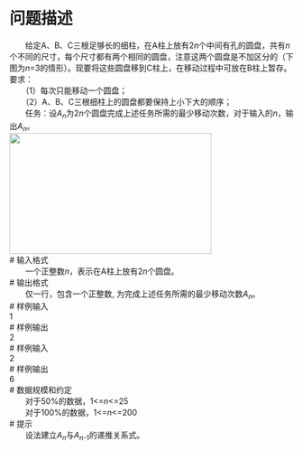 <div id="pcont1" style="margin-top:20px; display:block;">

# 问题描述

<div class="pdcont">　　给定A、B、C三根足够长的细柱，在A柱上放有2<i>n</i>个中间有孔的圆盘，共有<i>n</i>个不同的尺寸，每个尺寸都有两个相同的圆盘，注意这两个圆盘是不加区分的（下图为<i>n</i>=3的情形）。现要将这些圆盘移到C柱上，在移动过程中可放在B柱上暂存。要求：<br/>
　　（1）每次只能移动一个圆盘；<br/>
　　（2）A、B、C三根细柱上的圆盘都要保持上小下大的顺序；<br/>
　　任务：设<i>A<sub>n</sub></i>为2<i>n</i>个圆盘完成上述任务所需的最少移动次数，对于输入的<i>n</i>，输出<i>A<sub>n</sub></i>。<br/>
<img height="214" width="358" src="source/tsinsen/A1162/img/aHR0cDovL3d3dy50c2luc2VuLmNvbS9SZXF1aXJlRmlsZS5kbz9maWQ9cjg4QjJBZkU=.do"/></div>
# 输入格式

<div class="pdcont">　　一个正整数<i>n</i>，表示在A柱上放有2<i>n</i>个圆盘。</div>
# 输出格式

<div class="pdcont">　　仅一行，包含一个正整数, 为完成上述任务所需的最少移动次数<i>A<sub>n</sub></i>。</div>
# 样例输入

<div class="pddata">1</div>
# 样例输出

<div class="pddata">2</div>
# 样例输入

<div class="pddata">2</div>
# 样例输出

<div class="pddata">6</div>
# 数据规模和约定

<div class="pdcont">　　对于50%的数据，1&lt;=<i>n</i>&lt;=25<br/>
　　对于100%的数据，1&lt;=<i>n</i>&lt;=200</div>
# 提示

<div class="pdcont">　　设法建立<i>A<sub>n</sub></i>与<i>A<sub>n</sub></i><sub>-1</sub>的递推关系式。</div>

</div>